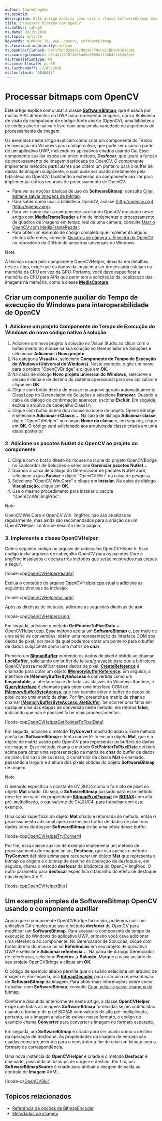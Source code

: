 ```yaml
---
author: laurenhughes
ms.assetid: ''
description: Este artigo explica como usar a classe SoftwareBitmap com a Biblioteca de visão de computador do código-fonte aberto (OpenCV).
title: Processar bitmaps com OpenCV
ms.author: lahugh
ms.date: 03/19/2018
ms.topic: article
keywords: Windows 10, uwp, opencv, softwarebitmap
ms.localizationpriority: medium
ms.openlocfilehash: b9f1f2050590267d0a98779eba11bbe0b363da0c
ms.sourcegitcommit: e814a13978f33654d8e995584f4b047cb53e0aef
ms.translationtype: MT
ms.contentlocale: pt-BR
ms.lasthandoff: 11/05/2018
ms.locfileid: "6040415"
---
```

# <a name="process-bitmaps-with-opencv"></a>Processar bitmaps com OpenCV

Este artigo explica como usar a classe **[SoftwareBitmap](https://docs.microsoft.com/uwp/api/Windows.Graphics.Imaging.SoftwareBitmap)**, que é usada por muitas APIs diferentes da UWP para representar imagens, com a Biblioteca de visão do computador de código-fonte aberto (OpenCV), uma biblioteca de código aberto nativa e livre com uma ampla variedade de algoritmos de processamento de imagem. 

Os exemplos neste artigo explicam como criar um componente do Tempo de execução do Windows para código nativo, que pode ser usado a partir de um aplicativo UWP, incluindo os aplicativos criados usando C#. Esse componente auxiliar expõe um único método, **Desfocar**, que usará a função de processamento de imagem desfocada do OpenCV. O componente implementa métodos particulares que obtêm um ponteiro para o buffer de dados de imagem subjacente, o qual pode ser usado diretamente pela biblioteca do OpenCV, facilitando a extensão do componente auxiliar para implementar outros recursos de processamento de OpenCV. 

* Para ver as noções básicas de uso do **SoftwareBitmap**, consulte [Criar, editar e salvar imagens de bitmap](imaging.md). 
* Para saber como usar a biblioteca OpenCV, acesse [http://opencv.org](http://opencv.org).
* Para ver como usar o componente auxiliar do OpenCV mostrado neste artigo com **[MediaFrameReader](https://docs.microsoft.com/uwp/api/windows.media.capture.frames.mediaframereader)** a fim de implementar o processamento de quadros de imagens em tempo real de uma câmera, consulte [Usar o OpenCV com MediaFrameReader](use-opencv-with-mediaframereader.md).
* Para obter um exemplo de código completo que implementa alguns efeitos diferentes, consulte [Quadros de câmera + Amostra do OpenCV](https://go.microsoft.com/fwlink/?linkid=854003) no repositório do GitHub de amostras universais do Windows.

> [!NOTE] 
> A técnica usada pelo componente OpenCVHelper, descrita em detalhes neste artigo, exige que os dados da imagem a ser processada estejam na memória da CPU em vez da GPU. Portanto, você deve especificar a memória da CPU para APIs que permitem a solicitação da localização das imagens na memória, como a classe **[MediaCapture](https://docs.microsoft.com/uwp/api/windows.media.capture.mediacapture)**.

## <a name="create-a-helper-windows-runtime-component-for-opencv-interop"></a>Criar um componente auxiliar do Tempo de execução do Windows para interoperabilidade de OpenCV

### <a name="1-add-a-new-native-code-windows-runtime-component-project-to-your-solution"></a>1. Adicione um projeto Componente do Tempo de Execução do Windows do novo código nativo à solução

1. Adicione um novo projeto à solução no Visual Studio ao clicar com o botão direito do mouse na sua solução no Gerenciador de Soluções e selecionar **Adicionar->Novo projeto**. 
2. Na categoria **Visual++**, selecione **Componente do Tempo de Execução do Windows (Universal do Windows)**. Neste exemplo, digite um nome para o projeto "OpenCVBridge" e clique em **OK**. 
3. Na caixa de diálogo **Novo projeto universal do Windows**, selecione a versão mínima e de destino do sistema operacional para seu aplicativo e clique em **OK**.
4. Clique com botão direito do mouse no arquivo gerado automaticamente Class1.cpp no Gerenciador de Soluções e selecione **Remover**. Quando a caixa de diálogo de confirmação aparecer, escolha **Excluir**. Em seguida, exclua o arquivo de cabeçalho Class1.h.
5. Clique com botão direito dou mouse no ícone de projeto OpenCVBridge e selecione **Adicionar->Classe...**. Na caixa de diálogo **Adicionar classe**, digite "OpenCVHelper" no campo **Nome da classe** e, em seguida, clique em **OK**. O código será adicionado aos arquivos da classe criada em uma etapa posterior.

### <a name="2-add-the-opencv-nuget-packages-to-your-component-project"></a>2. Adicione os pacotes NuGet do OpenCV ao projeto do componente

1. Clique com o botão direito do mouse no ícone do projeto OpenCVBridge no Explorador de Soluções e selecione **Gerenciar pacotes NuGet...**
2. Quando a caixa de diálogo do Gerenciador de pacotes NuGet abrir, selecione a guia **Buscar** e digite "OpenCV.Win" na caixa de pesquisa.
3. Selecione "OpenCV.Win.Core" e clique em **Instalar**. Na caixa de diálogo **Visualização**, clique em **OK**.
4. Use o mesmo procedimento para instalar o pacote "OpenCV.Win.ImgProc".

> [!NOTE]
> OpenCV.Win.Core e OpenCV.Win. ImgProc não são atualizadas regularmente, mas ainda são recomendados para a criação de um OpenCVHelper conforme descrito nesta página.

### <a name="3-implement-the-opencvhelper-class"></a>3. Implemente a classe OpenCVHelper

Cole o seguinte código no arquivo de cabeçalho OpenCVHelper.h. Esse código inclui arquivos de cabeçalho OpenCV para os pacotes *Core* e *ImgProc* instalados e declara três métodos que serão mostrados nas etapas a seguir.

[!code-cpp[OpenCVHelperHeader](./code/ImagingWin10/cs/OpenCVBridge/OpenCVHelper.h#SnippetOpenCVHelperHeader)]

Exclua o conteúdo do arquivo OpenCVHelper.cpp atual e adicione as seguintes diretivas de inclusão. 

[!code-cpp[OpenCVHelperInclude](./code/ImagingWin10/cs/OpenCVBridge/OpenCVHelper.cpp#SnippetOpenCVHelperInclude)]

Após as diretivas de inclusão, adicione as seguintes diretivas de **uso**. 

[!code-cpp[OpenCVHelperUsing](./code/ImagingWin10/cs/OpenCVBridge/OpenCVHelper.cpp#SnippetOpenCVHelperUsing)]

Em seguida, adicione o método **GetPointerToPixelData** a OpenCVHelper.cpp. Esse método aceita um **[SoftwareBitmap](https://docs.microsoft.com/uwp/api/Windows.Graphics.Imaging.SoftwareBitmap)** e, por meio de uma série de conversões, obtém uma representação da interface COM dos dados de pixel, por meio da qual podemos obter um ponteiro para o buffer de dados subjacente como uma matriz de **char**. 

Primeiro um **[BitmapBuffer](https://docs.microsoft.com/uwp/api/windows.graphics.imaging.bitmapbuffer)** contendo os dados de pixel é obtido ao chamar **[LockBuffer](https://docs.microsoft.com/uwp/api/windows.graphics.imaging.softwarebitmap.lockbuffer)**, solicitando um buffer de leitura/gravação para que a biblioteca OpenCV possa modificar esses dados de pixel.  **[CreateReference](https://docs.microsoft.com/uwp/api/windows.graphics.imaging.bitmapbuffer.CreateReference)** é chamado para obter um objeto **[IMemoryBufferReference](https://docs.microsoft.com/uwp/api/windows.foundation.imemorybufferreference)**. Em seguida, a interface de **IMemoryBufferByteAccess** é convertida como um **IInspectable**, a interface base de todas as classes do Windows Runtime, e **[QueryInterface](https://msdn.microsoft.com/library/windows/desktop/ms682521(v=vs.85).aspx)** é chamado para obter uma interface COM de **[IMemoryBufferByteAccess](https://msdn.microsoft.com/library/mt297505(v=vs.85).aspx)**, que nos permite obter o buffer de dados de pixel como uma matriz de **char**. Por fim, preencha a matriz de **char** ao chamar **[IMemoryBufferByteAccess::GetBuffer](https://msdn.microsoft.com/library/mt297506(v=vs.85).aspx)**. Se ocorrer uma falha em qualquer uma das etapas de conversão neste método, ele retorna **false**, indicando que não é possível fazer mais processamentos.

[!code-cpp[OpenCVHelperGetPointerToPixelData](./code/ImagingWin10/cs/OpenCVBridge/OpenCVHelper.cpp#SnippetOpenCVHelperGetPointerToPixelData)]

Em seguida, adicione o método **TryConvert** mostrado abaixo. Esse método aceita um **SoftwareBitmap** e tenta convertê-lo em um objeto **Mat**, que é o objeto de matriz usado pelo OpenCV para representar os buffers de dados de imagem. Esse método chama o método **GetPointerToPixelData** definido acima para obter uma representação da matriz de **char** do buffer de dados de pixel. Em caso de sucesso, o construtor da classe **Mat** é chamado, passando a largura e a altura dos pixels obtidas do objeto **SoftwareBitmap** de origem. 

> [!NOTE] 
> O exemplo especifica a constante CV_8UC4 como o formato de pixel do objeto **Mat** criado. Ou seja, o **SoftwareBitmap** passado para esse método deve ter um valor de propriedade **[BitmapPixelFormat](https://docs.microsoft.com/uwp/api/windows.graphics.imaging.softwarebitmap.BitmapPixelFormat)** de **[BGRA8](https://docs.microsoft.com/uwp/api/Windows.Graphics.Imaging.BitmapPixelFormat)** com alfa pré-multiplicado, o equivalente de CV_8UC4, para trabalhar com este exemplo.

Uma cópia superficial do objeto **Mat** criado é retornada do método, então o processamento adicional opera no mesmo buffer de dados de pixel dos dados consultados por **SoftwareBitmap** e não uma cópia desse buffer.

[!code-cpp[OpenCVHelperTryConvert](./code/ImagingWin10/cs/OpenCVBridge/OpenCVHelper.cpp#SnippetOpenCVHelperTryConvert)]

Por fim, essa classe auxiliar de exemplo implementa um método de processamento de imagem único, **Desfocar**, que usa apenas o método **TryConvert** definido acima para recuperar um objeto **Mat** que representa o bitmap de origem e o bitmap de destino da operação de desfoque e, em seguida, chama o método **desfocar** da biblioteca do OpenCV ImgProc. O outro parâmetro para **desfocar** especifica o tamanho do efeito de desfoque nas direções X e Y.

[!code-cpp[OpenCVHelperBlur](./code/ImagingWin10/cs/OpenCVBridge/OpenCVHelper.cpp#SnippetOpenCVHelperBlur)]


## <a name="a-simple-softwarebitmap-opencv-example-using-the-helper-component"></a>Um exemplo simples de SoftwareBitmap OpenCV usando o componente auxiliar
Agora que o componente OpenCVBridge foi criado, podemos criar um aplicativo C# simples que usa o método **desfocar** de OpenCV para modificar um **SoftwareBitmap**. Para acessar o componente de tempo de execução do Windows do aplicativo UWP, primeiro você deve adicionar uma referência ao componente. No Gerenciador de Soluções, clique com botão direito do mouse no nó **Referências** em seu projeto de aplicativo UWP e selecione **Adicionar referência...**. Na caixa de diálogo Gerenciador de referências, selecione **Projetos -> Solução**. Marque a caixa ao lado do seu projeto OpenCVBridge e clique em **OK**.

O código de exemplo abaixo permite que o usuário selecione um arquivo de imagem e, em seguida, usa **[BitmapDecoder](https://docs.microsoft.com/uwp/api/windows.graphics.imaging.bitmapencoder)** para criar uma representação de **SoftwareBitmap** da imagem. Para obter mais informações sobre como trabalhar com **SoftwareBitmap**, consulte [Criar, editar e salvar imagens de bitmap](https://docs.microsoft.com/windows/uwp/audio-video-camera/imaging).

Conforme discutido anteriormente neste artigo, a classe **OpenCVHelper** exige que todas as imagens **SoftwareBitmap** fornecidas sejam codificadas usando o formato de pixel BGRA8 com valores de alfa pré-multiplicado, portanto, se a imagem ainda não estiver nesse formato, o código de exemplo chama **[Converter](https://docs.microsoft.com/uwp/api/windows.graphics.imaging.softwarebitmap.BitmapAlphaMode)** para converter a imagem no formato esperado.

Em seguida, um **SoftwareBitmap** é criado para ser usado como o destino da operação de desfoque. As propriedades da imagem de entrada são usadas como argumentos para o construtor a fim de criar um bitmap com o formato de correspondência.

Uma nova instância do **OpenCVHelper** é criada e o método **Desfocar** é chamado, passando os bitmaps de origem e destino. Por fim, um **SoftwareBitmapSource** é criado para atribuir a imagem de saída ao controle de **Imagem** XAML.


[!code-cs[OpenCVBlur](./code/ImagingWin10/cs/MainPage.OpenCV.xaml.cs#SnippetOpenCVBlur)]

## <a name="related-topics"></a>Tópicos relacionados

* [Referência de opções de BitmapEncoder](bitmapencoder-options-reference.md)
* [Metadados de imagem](image-metadata.md)
 

 




